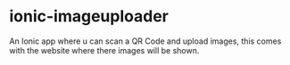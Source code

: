 # ionic-imageuploader
An Ionic app where u can scan a QR Code and upload images, this comes with the website where there images will be shown.
